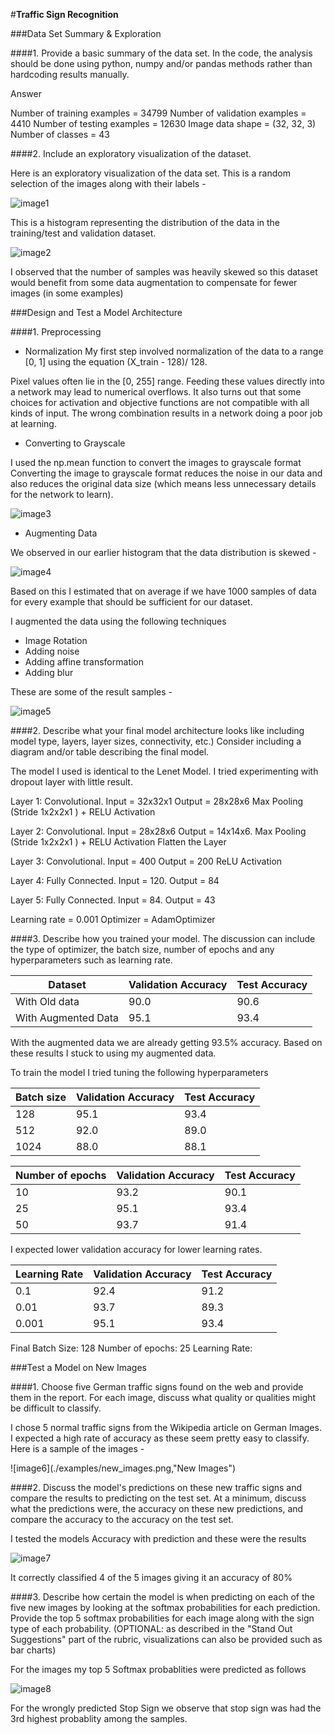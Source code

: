 #**Traffic Sign Recognition**

###Data Set Summary & Exploration

####1. Provide a basic summary of the data set. In the code, the analysis should be done using python, numpy and/or pandas methods rather than hardcoding results manually.

Answer

Number of training examples = 34799
Number of validation examples = 4410
Number of testing examples = 12630
Image data shape = (32, 32, 3)
Number of classes = 43

####2. Include an exploratory visualization of the dataset.

Here is an exploratory visualization of the data set. This is a random selection of the images along with their labels -


![image1](./examples/dataset1.png "Dataset 1")

This is a histogram representing the distribution of the data in the training/test and validation dataset.

![image2](./examples/train_test_validation_histogram.png "Data Distribution")

I observed that the number of samples was heavily skewed so this dataset would benefit from some data augmentation to compensate for fewer images (in some examples)

###Design and Test a Model Architecture

####1. Preprocessing

- Normalization
My first step involved normalization of the data to a range [0, 1] using the equation (X_train - 128)/ 128.

Pixel values often lie in the [0, 255] range. Feeding these values directly into a network may lead to numerical overflows. It also turns out that some choices for activation and objective functions are not compatible with all kinds of input. The wrong combination results in a network doing a poor job at learning.

- Converting to Grayscale

I used the np.mean function to convert the images to grayscale format
Converting the image to grayscale format reduces the noise in our data and also reduces the original data size (which means less unnecessary details for the network to learn).

![image3](./examples/grayscale.png "Original VS Grayscale VS Normalized")

- Augmenting Data

We observed in our earlier histogram that the data distribution is skewed -

![image4](./examples/skewed.png "Skewed data distribution")

Based on this I estimated that on average if we have 1000 samples of data for every example that should be sufficient for our dataset.

I augmented the data using the following techniques
- Image Rotation
- Adding noise
- Adding affine transformation
- Adding blur

These are some of the result samples -

![image5](./examples/transformations.png "Transformations")


####2. Describe what your final model architecture looks like including model type, layers, layer sizes, connectivity, etc.) Consider including a diagram and/or table describing the final model.

The model I used is identical to the Lenet Model. I tried experimenting with dropout layer with little result.

Layer 1: Convolutional. Input = 32x32x1 Output = 28x28x6
Max Pooling (Stride 1x2x2x1 ) + RELU Activation

Layer 2: Convolutional. Input = 28x28x6 Output = 14x14x6.
Max Pooling (Stride 1x2x2x1 ) + RELU Activation
Flatten the Layer

Layer 3: Convolutional. Input = 400 Output = 200
ReLU Activation

Layer 4: Fully Connected. Input = 120. Output = 84

Layer 5: Fully Connected. Input = 84. Output = 43

Learning rate = 0.001
Optimizer = AdamOptimizer


####3. Describe how you trained your model. The discussion can include the type of optimizer, the batch size, number of epochs and any hyperparameters such as learning rate.

| Dataset  |  Validation Accuracy  |  Test Accuracy |
|---|---|---|
| With Old data | 90.0 | 90.6|
| With Augmented Data | 95.1 | 93.4|

With the augmented data we are already getting 93.5% accuracy.
Based on these results I stuck to using my augmented data.

To train the model I tried tuning the following hyperparameters

| Batch size  |  Validation Accuracy  |  Test Accuracy |
|---|---|---|
| 128  | 95.1 | 93.4 |
| 512 |  92.0 | 89.0 |
| 1024 |  88.0 | 88.1 |

| Number of epochs  | Validation Accuracy  | Test Accuracy |
|---|---|---|
| 10  | 93.2  | 90.1
| 25  |  95.1 | 93.4 |
| 50 |  93.7 | 91.4 |  


I expected lower validation accuracy for lower learning rates.

| Learning Rate  | Validation Accuracy  |  Test Accuracy  |  
|---|---|---|
| 0.1 |  92.4 |  91.2 |  
| 0.01  | 93.7  |  89.3|
| 0.001 |95.1 | 93.4 |

Final
Batch Size: 128
Number of epochs: 25
Learning Rate:


###Test a Model on New Images

####1. Choose five German traffic signs found on the web and provide them in the report. For each image, discuss what quality or qualities might be difficult to classify.

I chose 5 normal traffic signs from the Wikipedia article on German Images. I expected a high rate of accuracy as these seem pretty easy to classify. Here is a sample of the images -

![image6](./examples/new_images.png,"New Images")

####2. Discuss the model's predictions on these new traffic signs and compare the results to predicting on the test set. At a minimum, discuss what the predictions were, the accuracy on these new predictions, and compare the accuracy to the accuracy on the test set.

I tested the models Accuracy with prediction and these were the results

![image7](./examples/predicted_vs_actual.png "Predicted VS Actual Accuracy")

It correctly classified 4 of the 5 images giving it an accuracy of 80%

####3. Describe how certain the model is when predicting on each of the five new images by looking at the softmax probabilities for each prediction. Provide the top 5 softmax probabilities for each image along with the sign type of each probability. (OPTIONAL: as described in the "Stand Out Suggestions" part of the rubric, visualizations can also be provided such as bar charts)

For the images my top 5 Softmax probablities were predicted as follows

![image8](./examples/softmax_probabilites.png "Softmax Probabilites")

For the wrongly predicted Stop Sign we observe that stop sign was had the 3rd highest probablity among the samples.

